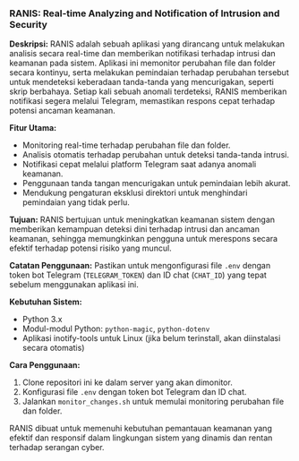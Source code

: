 ### RANIS: Real-time Analyzing and Notification of Intrusion and Security

**Deskripsi:**
RANIS adalah sebuah aplikasi yang dirancang untuk melakukan analisis secara real-time dan memberikan notifikasi terhadap intrusi dan keamanan pada sistem. Aplikasi ini memonitor perubahan file dan folder secara kontinyu, serta melakukan pemindaian terhadap perubahan tersebut untuk mendeteksi keberadaan tanda-tanda yang mencurigakan, seperti skrip berbahaya. Setiap kali sebuah anomali terdeteksi, RANIS memberikan notifikasi segera melalui Telegram, memastikan respons cepat terhadap potensi ancaman keamanan.

**Fitur Utama:**
- Monitoring real-time terhadap perubahan file dan folder.
- Analisis otomatis terhadap perubahan untuk deteksi tanda-tanda intrusi.
- Notifikasi cepat melalui platform Telegram saat adanya anomali keamanan.
- Penggunaan tanda tangan mencurigakan untuk pemindaian lebih akurat.
- Mendukung pengaturan eksklusi direktori untuk menghindari pemindaian yang tidak perlu.
  
**Tujuan:**
RANIS bertujuan untuk meningkatkan keamanan sistem dengan memberikan kemampuan deteksi dini terhadap intrusi dan ancaman keamanan, sehingga memungkinkan pengguna untuk merespons secara efektif terhadap potensi risiko yang muncul.

**Catatan Penggunaan:**
Pastikan untuk mengonfigurasi file `.env` dengan token bot Telegram (`TELEGRAM_TOKEN`) dan ID chat (`CHAT_ID`) yang tepat sebelum menggunakan aplikasi ini.

**Kebutuhan Sistem:**
- Python 3.x
- Modul-modul Python: `python-magic`, `python-dotenv`
- Aplikasi inotify-tools untuk Linux (jika belum terinstall, akan diinstalasi secara otomatis)

**Cara Penggunaan:**
1. Clone repositori ini ke dalam server yang akan dimonitor.
2. Konfigurasi file `.env` dengan token bot Telegram dan ID chat.
3. Jalankan `monitor_changes.sh` untuk memulai monitoring perubahan file dan folder.

RANIS dibuat untuk memenuhi kebutuhan pemantauan keamanan yang efektif dan responsif dalam lingkungan sistem yang dinamis dan rentan terhadap serangan cyber.
